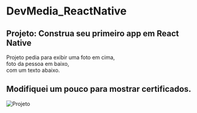 # DevMedia_ReactNative

## Projeto: Construa seu primeiro app em React Native

Projeto pedia para exibir uma foto em cima,<br>
foto da pessoa em baixo,<br>
com um texto abaixo.<br>

## Modifiquei um pouco para mostrar certificados.
![Projeto](https://github.com/FabioVicente1111/DevMedia_ReactNative/assets/140984780/eaa5578e-3a67-42d3-a28c-0ad7fa29952b)
